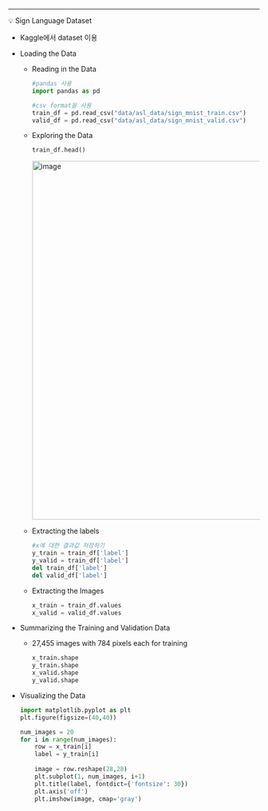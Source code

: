 ---
<aside>
💡 Sign Language Dataset
</aside>

- Kaggle에서 dataset 이용
- Loading the Data
    - Reading in the Data
        
        ```python
        #pandas 사용
        import pandas as pd
        
        #csv format을 사용
        train_df = pd.read_csv("data/asl_data/sign_mnist_train.csv")
        valid_df = pd.read_csv("data/asl_data/sign_mnist_valid.csv")
        ```
        
    - Exploring the Data
        
        ```python
        train_df.head()
        ```
        
        <img width="719" alt="image" src="https://github.com/Dororo99/nvidia_dli/assets/136609617/3c892af6-362a-493f-bf0c-e9e83e1cf2ef">

        
    - Extracting the labels
        
        ```python
        #x에 대한 결과값 저장하기
        y_train = train_df['label']
        y_valid = train_df['label']
        del train_df['label']
        del valid_df['label']
        ```
        
    - Extracting the Images
        
        ```python
        x_train = train_df.values
        x_valid = valid_df.values
        ```
        
- Summarizing the Training and Validation Data
    - 27,455 images with 784 pixels each for training
        
        ```python
        x_train.shape
        y_train.shape
        x_valid.shape
        y_valid.shape
        ```
        
- Visualizing the Data
    
    ```python
    import matplotlib.pyplot as plt
    plt.figure(figsize=(40,40))
    
    num_images = 20
    for i in range(num_images):
        row = x_train[i]
        label = y_train[i]
        
        image = row.reshape(28,28)
        plt.subplot(1, num_images, i+1)
        plt.title(label, fontdict={'fontsize': 30})
        plt.axis('off')
        plt.imshow(image, cmap='gray')
    ```
